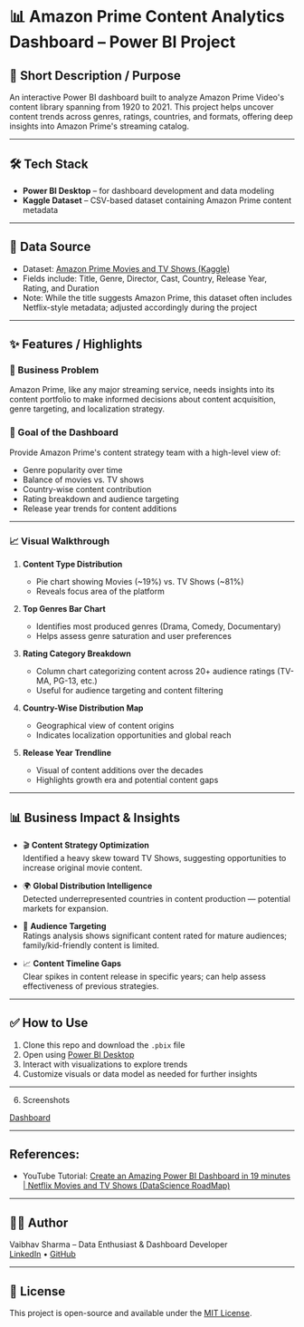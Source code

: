 # 📊 Amazon Prime Content Analytics Dashboard – Power BI Project

## 🎯 Short Description / Purpose  
An interactive Power BI dashboard built to analyze Amazon Prime Video's content library spanning from 1920 to 2021. This project helps uncover content trends across genres, ratings, countries, and formats, offering deep insights into Amazon Prime's streaming catalog.

---

## 🛠 Tech Stack  
- **Power BI Desktop** – for dashboard development and data modeling   
- **Kaggle Dataset** – CSV-based dataset containing Amazon Prime content metadata  

---

## 📂 Data Source  
- Dataset: [Amazon Prime Movies and TV Shows (Kaggle)](https://www.kaggle.com/datasets/shivamb/netflix-shows)  
- Fields include: Title, Genre, Director, Cast, Country, Release Year, Rating, and Duration  
- Note: While the title suggests Amazon Prime, this dataset often includes Netflix-style metadata; adjusted accordingly during the project

---

## ✨ Features / Highlights  

### 🧩 Business Problem  
Amazon Prime, like any major streaming service, needs insights into its content portfolio to make informed decisions about content acquisition, genre targeting, and localization strategy.

### 🎯 Goal of the Dashboard  
Provide Amazon Prime's content strategy team with a high-level view of:
- Genre popularity over time  
- Balance of movies vs. TV shows  
- Country-wise content contribution  
- Rating breakdown and audience targeting  
- Release year trends for content additions

---

### 📈 Visual Walkthrough  

1. **Content Type Distribution**  
   - Pie chart showing Movies (~19%) vs. TV Shows (~81%)  
   - Reveals focus area of the platform  

2. **Top Genres Bar Chart**  
   - Identifies most produced genres (Drama, Comedy, Documentary)  
   - Helps assess genre saturation and user preferences  

3. **Rating Category Breakdown**  
   - Column chart categorizing content across 20+ audience ratings (TV-MA, PG-13, etc.)  
   - Useful for audience targeting and content filtering  

4. **Country-Wise Distribution Map**  
   - Geographical view of content origins  
   - Indicates localization opportunities and global reach  

5. **Release Year Trendline**  
   - Visual of content additions over the decades  
   - Highlights growth era and potential content gaps

---

## 📊 Business Impact & Insights  

- 🎬 **Content Strategy Optimization**  
  Identified a heavy skew toward TV Shows, suggesting opportunities to increase original movie content.

- 🌍 **Global Distribution Intelligence**  
  Detected underrepresented countries in content production — potential markets for expansion.

- 🧒 **Audience Targeting**  
  Ratings analysis shows significant content rated for mature audiences; family/kid-friendly content is limited.

- 📈 **Content Timeline Gaps**  
  Clear spikes in content release in specific years; can help assess effectiveness of previous strategies.

---

## ✅ How to Use  

1. Clone this repo and download the `.pbix` file  
2. Open using [Power BI Desktop](https://powerbi.microsoft.com/desktop/)  
3. Interact with visualizations to explore trends  
4. Customize visuals or data model as needed for further insights  

---

6. Screenshots

[Dashboard](https://github.com/vaisharma16/Amazon-Prime-Content-Analytics-Dashboard/blob/main/Amazon%20PV%20BI%20Dashboard.png)

---
## References:

- YouTube Tutorial: [Create an Amazing Power BI Dashboard in 19 minutes | Netflix Movies and TV Shows (DataScience RoadMap)](https://www.youtube.com/watch?v=_xs8XXlGQVM&t=1s)
---
## 👨‍💻 Author  

Vaibhav Sharma – Data Enthusiast & Dashboard Developer  
[LinkedIn](https://www.linkedin.com/in/vaibhavsharma16/) • [GitHub](https://github.com/vaisharma16)

---

## 📝 License  
This project is open-source and available under the [MIT License](LICENSE).

